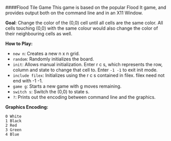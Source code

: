 ####Flood Tile Game
This game is based on the popular Flood It game, and provides output both on the command line and in an X11 Window. 

**Goal**: Change the color of the (0,0) cell until all cells are the same color. All cells touching (0,0) with the same colour would also change the color of their neighbouring cells as well.

**How to Play:**

* `new n`: Creates a new n x n grid. 
* `random`: Randomly initializes the board.
* `init`: Allows manual initialization. Enter r c s, which represents the row, column and state to change that cell to. Enter `-1 -1` to exit init mode.
* `include filex`: Initializes using the r c s contained in filex. filex need not end with -1 -1.
* `game g`: Starts a new game with g moves remaining.
* `switch s`: Switch the (0,0) to state s.
* `?`: Prints out the encoding between command line and the graphics.


**Graphics Encoding:**
```
0 White
1 Black
2 Red
3 Green
4 Blue
```
